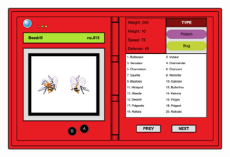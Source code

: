 ![alt text](https://github.com/jlapegna/js-pokedex-api/blob/master/img/pokedexpreview.png?raw=true)
